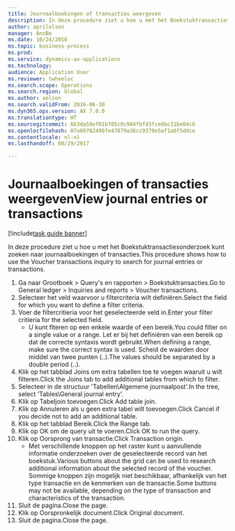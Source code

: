 ```yaml
--- 
title: Journaalboekingen of transacties weergeven
description: In deze procedure ziet u hoe u met het Boekstuktransactiesonderzoek kunt zoeken naar journaalboekingen of transacties.
author: aprilolson
manager: AnnBe
ms.date: 10/24/2016
ms.topic: business-process
ms.prod: 
ms.service: dynamics-ax-applications
ms.technology: 
audience: Application User
ms.reviewer: twheeloc
ms.search.scope: Operations
ms.search.region: Global
ms.author: aolson
ms.search.validFrom: 2016-06-30
ms.dyn365.ops.version: AX 7.0.0
ms.translationtype: HT
ms.sourcegitcommit: 663da58ef01b705c0c984fbfd3fce8bc31be04c6
ms.openlocfilehash: 07a89782498fe47879a36cc9379e5af1a6f5ddce
ms.contentlocale: nl-nl
ms.lasthandoff: 08/29/2017

---
```

# <a name="view-journal-entries-or-transactions"></a><span data-ttu-id="f76bc-103">Journaalboekingen of transacties weergeven</span><span class="sxs-lookup"><span data-stu-id="f76bc-103">View journal entries or transactions</span></span>

[!include[task guide banner](../../includes/task-guide-banner.md)]

<span data-ttu-id="f76bc-104">In deze procedure ziet u hoe u met het Boekstuktransactiesonderzoek kunt zoeken naar journaalboekingen of transacties.</span><span class="sxs-lookup"><span data-stu-id="f76bc-104">This procedure shows how to use the Voucher transactions inquiry to search for journal entries or transactions.</span></span>

1. <span data-ttu-id="f76bc-105">Ga naar Grootboek > Query's en rapporten > Boekstuktransacties.</span><span class="sxs-lookup"><span data-stu-id="f76bc-105">Go to General ledger > Inquiries and reports > Voucher transactions.</span></span>
2. <span data-ttu-id="f76bc-106">Selecteer het veld waarvoor u filtercriteria wilt definiëren.</span><span class="sxs-lookup"><span data-stu-id="f76bc-106">Select the field for which you want to define a filter criteria.</span></span>
3. <span data-ttu-id="f76bc-107">Voer de filtercritieria voor het geselecteerde veld in.</span><span class="sxs-lookup"><span data-stu-id="f76bc-107">Enter your filter critieria for the selected field.</span></span>
    * <span data-ttu-id="f76bc-108">U kunt flteren op een enkele waarde of een bereik.</span><span class="sxs-lookup"><span data-stu-id="f76bc-108">You could filter on a single value or a range.</span></span> <span data-ttu-id="f76bc-109">Let er bij het definiëren van een bereik op dat de correcte syntaxis wordt gebruikt.</span><span class="sxs-lookup"><span data-stu-id="f76bc-109">When defining a range, make sure the correct syntax is used.</span></span> <span data-ttu-id="f76bc-110">Scheid de waarden door middel van twee punten (..).</span><span class="sxs-lookup"><span data-stu-id="f76bc-110">The values should be separated by a double period (..).</span></span>  
4. <span data-ttu-id="f76bc-111">Klik op het tabblad Joins om extra tabellen toe te voegen waaruit u wilt filteren.</span><span class="sxs-lookup"><span data-stu-id="f76bc-111">Click the Joins tab to add additional tables from which to filter.</span></span>
5. <span data-ttu-id="f76bc-112">Selecteer in de structuur 'Tabellen\Algemene journaalpost'.</span><span class="sxs-lookup"><span data-stu-id="f76bc-112">In the tree, select 'Tables\General journal entry'.</span></span>
6. <span data-ttu-id="f76bc-113">Klik op Tabeljoin toevoegen.</span><span class="sxs-lookup"><span data-stu-id="f76bc-113">Click Add table join.</span></span>
7. <span data-ttu-id="f76bc-114">Klik op Annuleren als u geen extra tabel wilt toevoegen.</span><span class="sxs-lookup"><span data-stu-id="f76bc-114">Click Cancel if you decide not to add an additional table.</span></span>
8. <span data-ttu-id="f76bc-115">Klik op het tabblad Bereik.</span><span class="sxs-lookup"><span data-stu-id="f76bc-115">Click the Range tab.</span></span>
9. <span data-ttu-id="f76bc-116">Klik op OK om de query uit te voeren.</span><span class="sxs-lookup"><span data-stu-id="f76bc-116">Click OK to run the query.</span></span>
10. <span data-ttu-id="f76bc-117">Klik op Oorsprong van transactie.</span><span class="sxs-lookup"><span data-stu-id="f76bc-117">Click Transaction origin.</span></span>
    * <span data-ttu-id="f76bc-118">Met verschillende knoppen op het raster kunt u aanvullende informatie onderzoeken over de geselecteerde record van het boekstuk.</span><span class="sxs-lookup"><span data-stu-id="f76bc-118">Various buttons about the grid can be used to research additional information about the selected record of the voucher.</span></span> <span data-ttu-id="f76bc-119">Sommige knoppen zijn mogelijk niet beschikbaar, afhankelijk van het type transactie en de kenmerken van de transactie.</span><span class="sxs-lookup"><span data-stu-id="f76bc-119">Some buttons may not be available, depending on the type of transaction and characteristics of the transaction.</span></span>  
11. <span data-ttu-id="f76bc-120">Sluit de pagina.</span><span class="sxs-lookup"><span data-stu-id="f76bc-120">Close the page.</span></span>
12. <span data-ttu-id="f76bc-121">Klik op Oorspronkelijk document.</span><span class="sxs-lookup"><span data-stu-id="f76bc-121">Click Original document.</span></span>
13. <span data-ttu-id="f76bc-122">Sluit de pagina.</span><span class="sxs-lookup"><span data-stu-id="f76bc-122">Close the page.</span></span>


